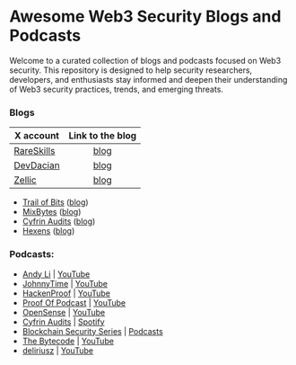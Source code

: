 # Awesome Web3 Security Blogs and Podcasts

Welcome to a curated collection of blogs and podcasts focused on Web3 security. This repository is designed to help security researchers, developers, and enthusiasts stay informed and deepen their understanding of Web3 security practices, trends, and emerging threats.

### Blogs

| X account | Link to the blog |
| - | :-: |
| [RareSkills](https://x.com/RareSkills_io) | [blog](rareskills.io/blog) |
| [DevDacian](https://x.com/DevDacian) | [blog](https://dacian.me/) |
| [Zellic](https://x.com/zellic_io) | [blog](https://www.zellic.io/blog/) |
- [Trail of Bits](https://x.com/trailofbits) ([blog](https://blog.trailofbits.com/))
- [MixBytes](https://x.com/MixBytes) ([blog](https://mixbytes.io/blog))
- [Cyfrin Audits](https://x.com/CyfrinAudits) ([blog](https://www.cyfrin.io/blog))
- [Hexens](https://x.com/hexensio) ([blog](https://hexens.io/blog))

### Podcasts:

- [Andy Li](https://x.com/andyfeili) | [YouTube](https://www.youtube.com/andyli)
- [JohnnyTime](https://x.com/RealJohnnyTime) | [YouTube](https://www.youtube.com/JohnnyTime)
- [HackenProof](https://x.com/HackenProof) | [YouTube](https://www.youtube.com/@hackenproof)
- [Proof Of Podcast](https://x.com/ProofOf_Podcast) | [YouTube](https://www.youtube.com/@ProofOfPodcast)
- [OpenSense](https://x.com/opensensepw) | [YouTube](https://www.youtube.com/@opensensepw)
- [Cyfrin Audits](https://x.com/CyfrinAudits) | [Spotify](https://open.spotify.com/show/45aUdY9eDwYyE9EZzPaig4)
- [Blockchain Security Series](https://x.com/SecuritySeries) | [Podcasts](https://linktr.ee/blockchainss)
- [The Bytecode](https://x.com/the_bytecode) | [YouTube](https://www.youtube.com/@shafu0x)
- [deliriusz](https://x.com/deliriusz_eth) | [YouTube](https://www.youtube.com/@deliriusz)
